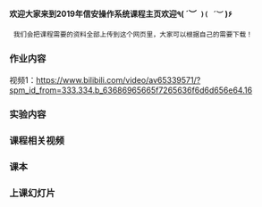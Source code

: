 #### 欢迎大家来到2019年信安操作系统课程主页欢迎٩( ´︶` )( ´︶` )۶
     我们会把课程需要的资料全部上传到这个网页里，大家可以根据自己的需要下载！




### 作业内容

视频1：https://www.bilibili.com/video/av65339571/?spm_id_from=333.334.b_63686965665f7265636f6d6d656e64.16

### 实验内容
### 课程相关视频
### 课本
### 上课幻灯片

